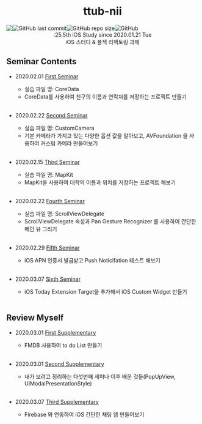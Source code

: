 <h1 align="center">ttub-nii</h1>

<div style="display:flex;" align="center">
  
  <img src="https://img.shields.io/badge/study-iOS-ff69b4" />
  <img alt="GitHub last commit" src="https://img.shields.io/github/last-commit/iOS-SOPT-iNNovation/ttub-nii?logo=2020.01.21">
  <img alt="GitHub repo size" src="https://img.shields.io/github/repo-size/iOS-SOPT-iNNovation/Study-ttub">
  <img alt="GitHub" src="https://img.shields.io/github/license/iOS-SOPT-iNNovation/ttub-nii">
   
</div>

<div align="center">
  :25.5th iOS Study since 2020.01.21 Tue
</div>

<div align="center">
  iOS 스터디 & 플젝 리팩토링 과제 
</div>

## Seminar Contents

- 2020.02.01 [First Seminar](https://github.com/iOS-SOPT-iNNovation/Study-ttub/blob/master/README/FirstSeminar.md)
  - 실습 파일 명: CoreData
  - CoreData를 사용하여 친구의 이름과 연락처를 저장하는 프로젝트 만들기  
  
  <br/>
  
- 2020.02.22 [Second Seminar](https://github.com/iOS-SOPT-iNNovation/Study-ttub/blob/master/README/SecondSeminar.md)
  - 실습 파일 명: CustomCamera
  - 기본 카메라가 가지고 있는 다양한 옵션 값을 알아보고, AVFoundation 을 사용하여 커스텀 카메라 만들어보기  
  
  <br/>
  
- 2020.02.15 [Third Seminar](https://github.com/iOS-SOPT-iNNovation/Study-ttub/blob/master/README/ThirdSeminar.md)
  - 실습 파일 명: MapKit
  - MapKit을 사용하여 대학의 이름과 위치를 저장하는 프로젝트 해보기 
  
  <br/>
  
- 2020.02.22 [Fourth Seminar](https://github.com/iOS-SOPT-iNNovation/Study-ttub/blob/master/README/FourthSeminar.md)
  - 실습 파일 명: ScrollViewDelegate
  - ScrollViewDelegate 속성과 Pan Gesture Recognizer 를 사용하여 간단한 메인 뷰 그리기 
  
  <br/>
    
- 2020.02.29 [Fifth Seminar](https://github.com/iOS-SOPT-iNNovation/Study-ttub/blob/master/README/FifthSeminar.md)
  - iOS APN 인증서 발급받고 Push Noticifation 테스트 해보기

  <br/>
  
- 2020.03.07 [Sixth Seminar](https://github.com/iOS-SOPT-iNNovation/Study-ttub/blob/master/README/SixthSeminar.md)
  - iOS Today Extension Target을 추가해서 iOS Custom Widget 만들기
  
  <br/>

## Review Myself

- 2020.03.01 [First Supplementary](https://github.com/iOS-SOPT-iNNovation/Study-ttub/blob/master/README/FirstSupplementary.md)
  - FMDB 사용하여 to do List 만들기

  <br/>
  
- 2020.03.01 [Second Supplementary](https://github.com/iOS-SOPT-iNNovation/Study-ttub/blob/master/README/SecondSupplementary.md)
  - 내가 보려고 정리하는 다섯번째 세미나 이후 배운 것들(PopUpView, UIModalPresentationStyle)

  <br/>
  
- 2020.03.07 [Third Supplementary](https://github.com/iOS-SOPT-iNNovation/Study-ttub/blob/master/README/ThirdSupplementary.md)
  - Firebase 와 연동하여 iOS 간단한 채팅 앱 만들어보기
